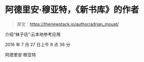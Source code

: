# 阿德里安·穆亚特，《新书库》的作者

> 原文：<https://thenewstack.io/author/adrian_mouat/>

介绍“袜子店”:云本地参考应用

2016 年 7 月 27 日上午 8 点 36 分

阿德里安·穆亚特